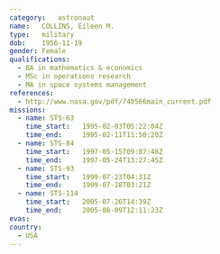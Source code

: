 ```yaml
---
category:	astronaut
name:	COLLINS, Eileen M.
type:	military
dob:	1956-11-19
gender:	Female
qualifications:
  - BA in mathematics & economics
  - MSc in operations research
  - MA in space systems management
references:
  - http://www.nasa.gov/pdf/740566main_current.pdf
missions:
  - name: STS-63
    time_start:   1995-02-03T05:22:04Z
    time_end:     1995-02-11T11:50:20Z
  - name: STS-84
    time_start:   1997-05-15T09:07:48Z
    time_end:     1997-05-24T13:27:45Z
  - name: STS-93
    time_start:   1999-07-23T04:31Z
    time_end:     1999-07-28T03:21Z
  - name: STS-114
    time_start:   2005-07-26T14:39Z
    time_end:     2005-08-09T12:11:23Z
evas:
country:
  - USA
---
```

